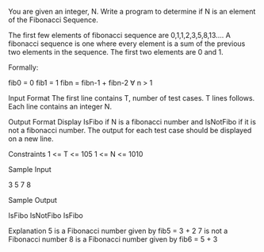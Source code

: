 You are given an integer, N. Write a program to determine if N is an element of the Fibonacci Sequence.

The first few elements of fibonacci sequence are 0,1,1,2,3,5,8,13.... A fibonacci sequence is one where every element is a sum of the previous two elements in the sequence. The first two elements are 0 and 1.

Formally:

fib0 = 0 
fib1 = 1 
fibn = fibn-1 + fibn-2 ∀ n > 1

Input Format 
The first line contains T, number of test cases. 
T lines follows. Each line contains an integer N.

Output Format 
Display IsFibo if N is a fibonacci number and IsNotFibo if it is not a fibonacci number. The output for each test case should be displayed on a new line.

Constraints 
1 <= T <= 105 
1 <= N <= 1010

Sample Input

3
5
7
8

Sample Output

IsFibo
IsNotFibo
IsFibo

Explanation 
5 is a Fibonacci number given by fib5 = 3 + 2 
7 is not a Fibonacci number 
8 is a Fibonacci number given by fib6 = 5 + 3

